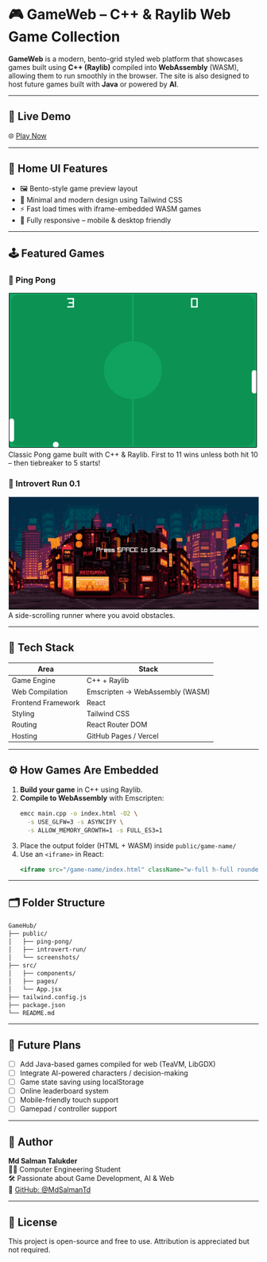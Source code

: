 # 🎮 GameWeb – C++ & Raylib Web Game Collection

**GameWeb** is a modern, bento-grid styled web platform that showcases games built using **C++ (Raylib)** compiled into **WebAssembly** (WASM), allowing them to run smoothly in the browser. The site is also designed to host future games built with **Java** or powered by **AI**.

---

## 🚀 Live Demo

🌐 [Play Now](https://games-website-orpin.vercel.app/)

---

## 🧩 Home UI Features

- 🖼️ Bento-style game preview layout  
- 🧠 Minimal and modern design using Tailwind CSS  
- ⚡ Fast load times with iframe-embedded WASM games  
- 📱 Fully responsive – mobile & desktop friendly

---

## 🕹️ Featured Games

### 🏓 Ping Pong
![Ping Pong](public/pingpong.png)  
Classic Pong game built with C++ & Raylib. First to 11 wins unless both hit 10 – then tiebreaker to 5 starts!

### 🏃 Introvert Run 0.1
![Introvert Run](public/introvertrun.png)  
A side-scrolling runner where you avoid obstacles.

---

## 🔧 Tech Stack

| Area                | Stack                             |
|---------------------|-----------------------------------|
| Game Engine         | C++ + Raylib                      |
| Web Compilation     | Emscripten → WebAssembly (WASM)   |
| Frontend Framework  | React                             |
| Styling             | Tailwind CSS                      |
| Routing             | React Router DOM                  |
| Hosting             | GitHub Pages / Vercel             |

---

## ⚙️ How Games Are Embedded

1. **Build your game** in C++ using Raylib.
2. **Compile to WebAssembly** with Emscripten:
   ```bash
   emcc main.cpp -o index.html -O2 \
     -s USE_GLFW=3 -s ASYNCIFY \
     -s ALLOW_MEMORY_GROWTH=1 -s FULL_ES3=1
   ```
3. Place the output folder (HTML + WASM) inside `public/game-name/`
4. Use an `<iframe>` in React:
   ```jsx
   <iframe src="/game-name/index.html" className="w-full h-full rounded-xl" />
   ```

---

## 🗂 Folder Structure

```
GameHub/
├── public/
│   ├── ping-pong/
│   ├── introvert-run/
│   └── screenshots/
├── src/
│   ├── components/
│   ├── pages/
│   └── App.jsx
├── tailwind.config.js
├── package.json
└── README.md
```

---

## 🌱 Future Plans

- [ ] Add Java-based games compiled for web (TeaVM, LibGDX)
- [ ] Integrate AI-powered characters / decision-making
- [ ] Game state saving using localStorage
- [ ] Online leaderboard system
- [ ] Mobile-friendly touch support
- [ ] Gamepad / controller support

---

## 👤 Author

**Md Salman Talukder**  
🧑‍🎓 Computer Engineering Student  
🛠 Passionate about Game Development, AI & Web  
🔗 [GitHub: @MdSalmanTd](https://github.com/MdSalmanTd)

---

## 📄 License

This project is open-source and free to use. Attribution is appreciated but not required.
